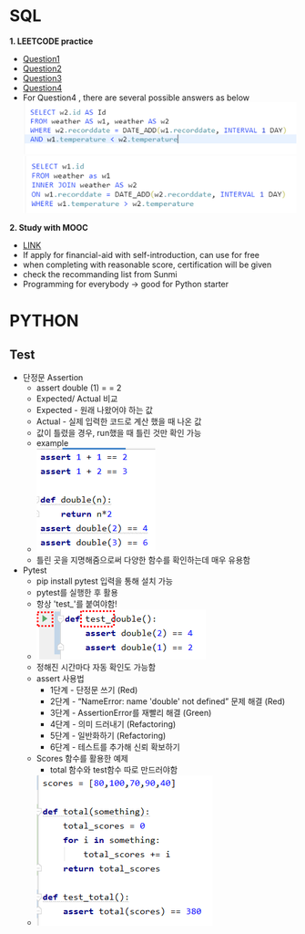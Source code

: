 # SQL #

**1. LEETCODE practice**
- [Question1](https://leetcode.com/problems/classes-more-than-5-students/)
- [Question2](https://leetcode.com/problems/big-countries/)
- [Question3](https://leetcode.com/problems/not-boring-movies/)
- [Question4](https://leetcode.com/problems/rising-temperature/submissions/) 
- For Question4 , there are several possible answers as below
![Answer1](./SQL0809.png)
![Answer2](./SQL0809_1.png)

**2. Study with MOOC**
- [LINK](https://www.notion.so/MOOC-69a40a62c1f64e8d838ed39bd658d9e1_)
- If apply for financial-aid with self-introduction, can use for free
- when completing with reasonable score, certification will be given 
- check the recommanding list from Sunmi
- Programming for everybody -> good for Python starter

# PYTHON #
## Test ##
- 단정문 Assertion 
    - assert double (1) = = 2
    - Expected/ Actual 비교
    - Expected - 원래 나왔어야 하는 값
    - Actual - 실제 입력한 코드로 계산 했을 때 나온 값 
    - 값이 틀렸을 경우, run했을 때 틀린 것만 확인 가능 
    - example 
    - ![example](./PY0809.png)
    - 틀린 곳을 지명해줌으로써 다양한 함수를 확인하는데 매우 유용함 
- Pytest
    - pip install pytest 입력을 통해 설치 가능 
    - pytest를 실행한 후 활용
    - 항상 'test_'를 붙여야함!
    - ![example](./PY0809_1.png)
    - 정해진 시간마다 자동 확인도 가능함 
    - assert 사용법
        - 1단계 - 단정문 쓰기 (Red)
        - 2단계 - “NameError: name 'double' not defined” 문제 해결 (Red)
        - 3단계 - AssertionError를 재빨리 해결 (Green)
        - 4단계 - 의미 드러내기 (Refactoring)
        - 5단계 - 일반화하기 (Refactoring)
        - 6단계 - 테스트를 추가해 신뢰 확보하기
    - Scores 함수를 활용한 예제
        - total 함수와 test함수 따로 만드러야함
    - ![Practice](./PY0809_2.png)